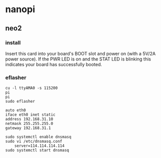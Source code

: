 nanopi
=============
neo2
-------
### install

Insert this card into your board's BOOT slot and power on (with a 5V/2A power source). If the PWR LED is on and the STAT LED is blinking this indicates your board has successfully booted.
### eflasher
```
cu -l ttyAMA0 -s 115200
pi
pi
sudo eflasher

```

```
auto eth0
iface eth0 inet static
address 192.168.31.10
netmask 255.255.255.0
gateway 192.168.31.1
```

```
sudo systemctl enable dnsmasq
sudo vi /etc/dnsmasq.conf
	server=114.114.114.114
sudo systemctl start dnsmasq
```

